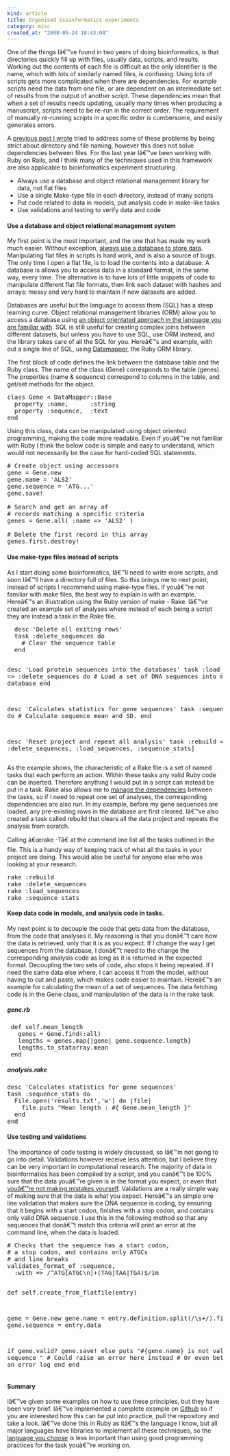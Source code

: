 ```yaml
--- 
kind: article
title: Organised bioinformatics experiments
category: misc
created_at: "2008-05-24 18:43:04"
---
```

One of the things Iâ€™ve found in two years of doing bioinformatics, is that directories quickly fill up with files, usually data, scripts, and results. Working out the contents of each file is difficult as the only identifier is the name, which with lots of similarly named files, is confusing. Using lots of scripts gets more complicated when there are dependencies. For example scripts need the data from one file, or are dependent on an intermediate set of results from the output of another script. These dependencies mean that when a set of results needs updating, usually many times when producing a manuscript, scripts need to be re-run in the correct order. The requirement of manually re-running scripts in a specific order is cumbersome, and easily generates errors.

<!--more-->

A <a href="http://www.bioinformaticszen.com/2007/02/organising-yourself-as-a-dry-lab-scientist/">previous post I wrote</a> tried to address some of these problems by being strict about directory and file naming, however this does not solve dependencies between files. For the last year Iâ€™ve been working with Ruby on Rails, and I think many of the techniques used in this framework are also applicable to bioinformatics experiment structuring.
<ul>
	<li>Always use a database and object relational management library for data, not flat files</li>
	<li>Use a single Make-type file in each directory, instead of many scripts</li>
	<li>Put code related to data in models, put analysis code in make-like tasks</li>
	<li>Use validations and testing to verify data and code</li>
</ul>
<h4>Use a database and object relational management system</h4>
My first point is the most important, and the one that has made my work much easier. Without exception, <a href="http://www.bioinformaticszen.com/2007/02/bioinformatics-use-a-database-for-data/">always use a database to store data</a>. Manipulating flat files in scripts is hard work, and is also a source of bugs. The only time I open a flat file, is to load the contents into a database. A database is allows you to access data in a standard format, in the same way, every time. The alternative is to have lots of little snippets of code to manipulate different flat file formats, then link each dataset with hashes and arrays: messy and very hard to maintain if new datasets are added.

Databases are useful but the language to access them (SQL) has a steep learning curve. Object relational management libraries (ORM) allow you to access a database using <a href="http://www.bioinformaticszen.com/2007/03/three-libraries-and-a-tool-to-enhance-your-bioinformatics-coding/">an object orientated approach in the language you are familiar with</a>. SQL is still useful for creating complex joins between different datasets, but unless you have to use SQL, use ORM instead, and the library takes care of all the SQL for you. Hereâ€™s and example, with out a single line of SQL, using <a href="http://datamapper.org/">Datamapper</a>, the Ruby ORM library.

The first block of code defines the link between the database table and the Ruby class. The name of the class (Gene) corresponds to the table (genes). The properties (name &amp; sequence) correspond to columns in the table, and get/set methods for the object.
<pre lang="ruby">class Gene &lt; DataMapper::Base
  property :name,      :string
  property :sequence,  :text
end</pre>
Using this class, data can be manipulated using object oriented programming, making the code more readable. Even if youâ€™re not familiar with Ruby I think the below code is simple and easy to understand, which would not necessarily be the case for hard-coded SQL statements.
<pre lang="ruby"># Create object using accessors
gene = Gene.new
gene.name = 'ALS2'
gene.sequence = 'ATG...'
gene.save!

# Search and get an array of
# records matching a specific criteria
genes = Gene.all( :name =&gt; 'ALS2' )

# Delete the first record in this array
genes.first.destroy!</pre>
<h4>Use make-type files instead of scripts</h4>
As I start doing some bioinformatics, Iâ€™ll need to write more scripts, and soon Iâ€™ll have a directory full of files. So this brings me to next point, instead of scripts I recommend using make-type files. If youâ€™re not familiar with make files, the best way to explain is with an example.  Hereâ€™s an illustration using the Ruby version of make - Rake. Iâ€™ve created an example set of analyses where instead of each being a script they are instead a task in the Rake file.
<pre lang="ruby">  desc 'Delete all exiting rows'
  task :delete_sequences do
    # Clear the sequence table
  end

  desc 'Load protein sequences into the databases'
  task :load_sequences =&gt; :delete_sequences do
    # Load a set of DNA sequences into my database
  end

  desc 'Calculates statistics for gene sequences'
  task :sequence_stats do
    # Calculate sequence mean and SD.
  end

 desc 'Reset project and repeat all analysis'
 task :rebuild =&gt; [
   :delete_sequences,
   :load_sequences,
   :sequence_stats]</pre>
As the example shows, the characteristic of a Rake file is a set of named tasks that each perform an action. Within these tasks any valid Ruby code can be inserted. Therefore anything I would put in a script can instead be put in a task. Rake also allows me to <a href="http://www.bleedingedgebiotech.com/blog/ruby/a-pipeline-is-a-rakefile/">manage the dependencies</a> between the tasks, so if I need to repeat one set of analyses, the corresponding dependencies are also run. In my example, before my gene sequences are loaded, any pre-existing rows in the database are first cleared. Iâ€™ve also created a task called rebuild that clears all the data project and repeats the analysis from scratch.

Calling â€œrake -Tâ€ at the command line list all the tasks outlined in the file. This is a handy way of keeping track of what all the tasks in your project are doing. This would also be useful for anyone else who was looking at your research.
<pre>rake :rebuild
rake :delete_sequences
rake :load_sequences
rake :sequence_stats</pre>
<h4>Keep data code in models, and analysis code in tasks.</h4>
My next point is to decouple the code that gets data from the database, from the code that analyses it. My reasoning is that you donâ€™t care how the data is retrieved, only that it is as you expect. If I change the way I get sequences from the database, I donâ€™t need to the change the corresponding analysis code as long as it is returned in the expected format. Decoupling the two sets of code, also stops it being repeated. If I need the same data else where, I can access it from the model, without having to cut and paste, which makes code easier to maintain. Hereâ€™s an example for calculating the mean of a set of sequences. The data fetching code is in the Gene class, and manipulation of the data is in the rake task.
<h5>gene.rb</h5>
<pre lang="ruby"> def self.mean_length
   genes = Gene.find(:all)
   lengths = genes.map{|gene| gene.sequence.length}
   lengths.to_statarray.mean
 end</pre>
<h5>analysis.rake</h5>
<pre lang="ruby">desc 'Calculates statistics for gene sequences'
task :sequence_stats do
  File.open('results.txt','w') do |file|
    file.puts "Mean length : #{ Gene.mean_length }"
  end
end</pre>
<h4>Use testing and validations</h4>
The importance of code testing is widely discussed, so Iâ€™m not going to go into detail. Validations however receive less attention, but I believe they can be very important in computational research. The majority of data in bioinformatics has been compiled by a script, and you canâ€™t be 100% sure that the data youâ€™re given is in the format you expect, or even that <a href="http://www.michaelbarton.me.uk/2007/12/dirty-laundry-in-public/">youâ€™re not making mistakes yourself</a>. Validations are a really simple way of making sure that the data is what you expect. Hereâ€™s an simple one line validation that makes sure the DNA sequence is coding, by ensuring that it begins with a start codon, finishes with a stop codon, and contains only valid DNA sequence. I use this in the following method so that any sequences that donâ€™t match this criteria will print an error at the command line, when the data is loaded.
<pre lang="ruby"># Checks that the sequence has a start codon,
# a stop codon, and contains only ATGCs
# and line breaks
validates_format_of :sequence,
  :with =&gt; /^ATG[ATGC\n]+(TAG|TAA|TGA)$/im

def self.create_from_flatfile(entry)

  gene = Gene.new
  gene.name = entry.definition.split(/\s+/).first
  gene.sequence = entry.data

  if gene.valid?
    gene.save!
  else
    puts "#{gene.name} is not valid sequence "
    # Could raise an error here instead
    # Or even better write to an error log
  end
end</pre>
<h4>Summary</h4>
Iâ€™ve given some examples on how to use these principles, but they have been very brief. Iâ€™ve implemented a complete example on <a href="http://github.com/michaelbarton/organised_experiments/tree/master">Github</a> so if you are interested how this can be put into practice, pull the repository and take a look. Iâ€™ve done this in Ruby as itâ€™s the language I know, but all major languages have libraries to implement all these techniques, so the <a href="http://network.nature.com/forums/bioinformatics/1611">language you choose</a> is less important than using good programming practices for the task youâ€™re working on.
